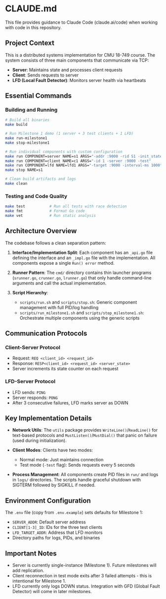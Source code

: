 # CLAUDE.md

This file provides guidance to Claude Code (claude.ai/code) when working with code in this repository.

## Project Context

This is a distributed systems implementation for CMU 18-749 course. The system consists of three main components that communicate via TCP:
- **Server**: Maintains state and processes client requests
- **Client**: Sends requests to server
- **LFD (Local Fault Detector)**: Monitors server health via heartbeats

## Essential Commands

### Building and Running
```bash
# Build all binaries
make build

# Run Milestone 1 demo (1 server + 3 test clients + 1 LFD)
make run-milestone1
make stop-milestone1

# Run individual components with custom configuration
make run COMPONENT=server NAME=s1 ARGS="-addr :9000 -rid S1 -init_state 0"
make run COMPONENT=client NAME=c1 ARGS="-id 1 -server :9000 -test"
make run COMPONENT=lfd NAME=lfd1 ARGS="-target :9000 -interval-ms 1000"
make stop NAME=s1

# Clean build artifacts and logs
make clean
```

### Testing and Code Quality
```bash
make test           # Run all tests with race detection
make fmt            # Format Go code
make vet            # Run static analysis
```

## Architecture Overview

The codebase follows a clean separation pattern:

1. **Interface/Implementation Split**: Each component has an `_api.go` file defining the interface and an `_impl.go` file with the implementation. All components expose a single `Run() error` method.

2. **Runner Pattern**: The `cmd/` directory contains thin launcher programs (`srunner.go`, `crunner.go`, `lrunner.go`) that only handle command-line arguments and call the actual implementation.

3. **Script Hierarchy**:
   - `scripts/run.sh` and `scripts/stop.sh`: Generic component management with full PID/log handling
   - `scripts/run_milestone1.sh` and `scripts/stop_milestone1.sh`: Orchestrate multiple components using the generic scripts

## Communication Protocols

### Client-Server Protocol
- Request: `REQ <client_id> <request_id>`
- Response: `RESP<client_id> <request_id> <server_state>`
- Server increments its state counter on each request

### LFD-Server Protocol
- LFD sends: `PING`
- Server responds: `PONG`
- After 3 consecutive failures, LFD marks server as DOWN

## Key Implementation Details

- **Network Utils**: The `utils` package provides `WriteLine()`/`ReadLine()` for text-based protocols and `MustListen()`/`MustDial()` that panic on failure (used during initialization).

- **Client Modes**: Clients have two modes:
  - Normal mode: Just maintains connection
  - Test mode (`-test` flag): Sends requests every 5 seconds

- **Process Management**: All components create PID files in `run/` and logs in `logs/` directories. The scripts handle graceful shutdown with SIGTERM followed by SIGKILL if needed.

## Environment Configuration

The `.env` file (copy from `.env.example`) sets defaults for Milestone 1:
- `SERVER_ADDR`: Default server address
- `CLIENT[1-3]_ID`: IDs for the three test clients
- `LFD_TARGET_ADDR`: Address that LFD monitors
- Directory paths for logs, PIDs, and binaries

## Important Notes

- Server is currently single-instance (Milestone 1). Future milestones will add replication.
- Client reconnection in test mode exits after 3 failed attempts - this is intentional for Milestone 1.
- LFD currently only logs DOWN status. Integration with GFD (Global Fault Detector) will come in later milestones.